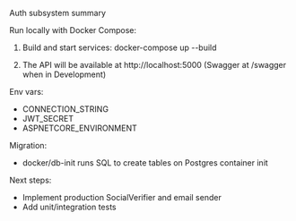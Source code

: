 Auth subsystem summary

Run locally with Docker Compose:

1. Build and start services:
   docker-compose up --build

2. The API will be available at http://localhost:5000 (Swagger at /swagger when in Development)

Env vars:
- CONNECTION_STRING
- JWT_SECRET
- ASPNETCORE_ENVIRONMENT

Migration:
- docker/db-init runs SQL to create tables on Postgres container init

Next steps:
- Implement production SocialVerifier and email sender
- Add unit/integration tests
